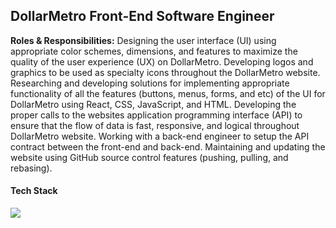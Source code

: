 ## DollarMetro Front-End Software Engineer 

**Roles & Responsibilities:** Designing the user interface (UI) using appropriate color schemes, dimensions, and features to maximize the quality of the user experience (UX) on DollarMetro.  Developing logos and graphics to be used as specialty icons throughout the DollarMetro website.  Researching and developing solutions for implementing appropriate functionality of all the features (buttons, menus, forms, and etc) of the UI for DollarMetro using React, CSS, JavaScript, and HTML.  Developing the proper calls to the websites application programming interface (API) to ensure that the flow of data is fast, responsive, and logical throughout DollarMetro website.  Working with a back-end engineer to setup the API contract between the front-end and back-end.  Maintaining and updating the website using GitHub source control features (pushing, pulling, and rebasing).    

#### Tech Stack

<img src="images/dummy_thumbnail.jpg?raw=true"/>



<!--For more details see [GitHub Flavored Markdown](https://guides.github.com/features/mastering-markdown/).-->
